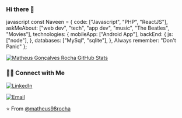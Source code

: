 ### Hi there 👋


javascript
const Naveen = {
    code: ["Javascript", "PHP", "ReactJS"],
    askMeAbout: ["web dev", "tech", "app dev", "music", "The Beatles", "Movies"],
    technologies: {
       mobileApp: ["Android App"],
       backEnd: {
            js: ["node"],
        },
        databases: ["MySql", "sqlite"],
    },
    Always remember: "Don't Panic"
};


[![Matheus Gonçalves Rocha GitHub Stats](https://github-readme-stats.vercel.app/api?username=matheus98rocha&show_icons=true&count_private=true)](https://github.com/matheus98rocha)


<h3> 🤝🏻 Connect with Me </h3>

<p align="center">
  
<a href="https://www.linkedin.com/in/matheus-rocha-79185b169/" target="_blank"><img alt="LinkedIn" src="https://img.shields.io/badge/LinkedIn-@matheus98rocha-blue?style=flat&logo=linkedin"></a>

<a href="mailto:matheus98rocha@gmail.com"><img alt="Email" src="https://img.shields.io/badge/Email-matheus98rocha@gmail.com-blue?style=flat&logo=gmail"></a>
</p>


⭐️ From [@matheus98rocha](https://github.com/matheus98rocha)
